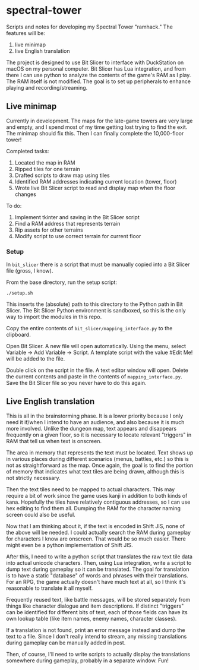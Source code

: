 # spectral-tower

Scripts and notes for developing my Spectral Tower "ramhack."  The features will be:
1. live minimap
2. live English translation

The project is designed to use Bit Slicer to interface with DuckStation on macOS on my personal computer.  Bit Slicer has Lua integration, and from there I can use python to analyze the contents of the game's RAM as I play.  The RAM itself is not modified.  The goal is to set up peripherals to enhance playing and recording/streaming.


## Live minimap
Currently in development.  The maps for the late-game towers are very large and empty, and I spend most of my time getting lost trying to find the exit.  The minimap should fix this.  Then I can finally complete the 10,000-floor tower!

Completed tasks:
1. Located the map in RAM
2. Ripped tiles for one terrain
3. Drafted scripts to draw map using tiles
4. Identified RAM addresses indicating current location (tower, floor)
5. Wrote live Bit Slicer script to read and display map when the floor changes

To do:
1. Implement tkinter and saving in the Bit Slicer script
2. Find a RAM address that represents terrain
3. Rip assets for other terrains
4. Modify script to use correct terrain for current floor

### Setup
In `bit_slicer` there is a script that must be manually copied into a Bit Slicer file (gross, I know).

From the base directory, run the setup script:
```
./setup.sh
```
This inserts the (absolute) path to this directory to the Python path in Bit Slicer.  The Bit Slicer Python environment is sandboxed, so this is the only way to import the modules in this repo.

Copy the entire contents of `bit_slicer/mapping_interface.py` to the clipboard.

Open Bit Slicer.  A new file will open automatically.  Using the menu, select Variable → Add Variable → Script.  A template script with the value \#Edit Me! will be added to the file.

Double click on the script in the file.  A text editor window will open.  Delete the current contents and paste in the contents of `mapping_interface.py`.  Save the Bit Slicer file so you never have to do this again.


## Live English translation
This is all in the brainstorming phase.  It is a lower priority because I only need it if/when I intend to have an audience, and also because it is much more involved.  Unlike the dungeon map, text appears and disappears frequently on a given floor, so it is necessary to locate relevant "triggers" in RAM that tell us when text is onscreen.

The area in memory that represents the text must be located.  Text shows up in various places during different scenarios (menus, battles, etc.) so this is not as straightforward as the map.  Once again, the goal is to find the portion of memory that indicates what text tiles are being drawn, although this is not strictly necessary.

Then the text tiles need to be mapped to actual characters.  This may require a bit of work since the game uses kanji in addition to both kinds of kana.  Hopefully the tiles have relatively contiguous addresses, so I can use hex editing to find them all.  Dumping the RAM for the character naming screen could also be useful.

Now that I am thinking about it, if the text is encoded in Shift JIS, none of the above will be needed.  I could actually search the RAM during gameplay for characters I know are onscreen.  That would be so much easier.  There might even be a python implementation of Shift JIS.

After this, I need to write a python script that translates the raw text tile data into actual unicode characters.  Then, using Lua integration, write a script to dump text during gameplay so it can be translated.  The goal for translation is to have a static "database" of words and phrases with their translations.  For an RPG, the game actually doesn't have much text at all, so I think it's reasonable to translate it all myself.

Frequently reused text, like battle messages, will be stored separately from things like character dialogue and item descriptions.  If distinct "triggers" can be identified for different bits of text, each of those fields can have its own lookup table (like item names, enemy names, character classes).

If a translation is not found, print an error message instead and dump the text to a file.  Since I don't really intend to stream, any missing translations during gameplay can be manually added in post.

Then, of course, I'll need to write scripts to actually display the translations somewhere during gameplay, probably in a separate window.  Fun!
